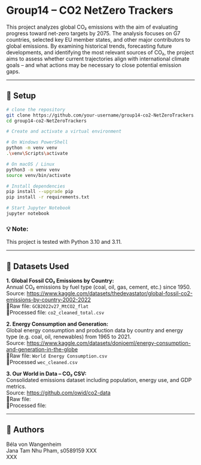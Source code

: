 # Group14 – CO2 NetZero Trackers

This project analyzes global CO₂ emissions with the aim of evaluating progress toward net-zero targets by 2075. The analysis focuses on G7 countries, selected key EU member states, and other major contributors to global emissions. By examining historical trends, forecasting future developments, and identifying the most relevant sources of CO₂, the project aims to assess whether current trajectories align with international climate goals – and what actions may be necessary to close potential emission gaps.

---

## 🔧 Setup

```bash
# clone the repository
git clone https://github.com/your-username/group14-co2-NetZeroTrackers.git
cd group14-co2-NetZeroTrackers
```
```bash
# Create and activate a virtual environment

# On Windows PowerShell
python -m venv venv
.\venv\Scripts\activate

# On macOS / Linux
python3 -m venv venv
source venv/bin/activate
```
```bash
# Install dependencies
pip install --upgrade pip
pip install -r requirements.txt
```
```bash
# Start Jupyter Notebook
jupyter notebook
```

### 💡 Note:
This project is tested with Python 3.10 and 3.11.

---
## 🔎 Datasets Used
**1. Global Fossil CO₂ Emissions by Country:**  
Annual CO₂ emissions by fuel type (coal, oil, gas, cement, etc.) since 1950.  
Source: https://www.kaggle.com/datasets/thedevastator/global-fossil-co2-emissions-by-country-2002-2022  
📁Raw file: `GCB2022v27_MtCO2_flat`  
📁Processed file: `co2_cleaned_total.csv`

**2. Energy Consumption and Generation:**  
Global energy consumption and production data by country and energy type (e.g. coal, oil, renewables) from 1965 to 2021.  
Source: https://www.kaggle.com/datasets/donjoeml/energy-consumption-and-generation-in-the-globe  
📁Raw file: `World Energy Consumption.csv`  
📁Processed `wec_cleaned.csv`  

**3. Our World in Data – CO₂ CSV:**  
Consolidated emissions dataset including population, energy use, and GDP metrics.  
Source: https://github.com/owid/co2-data  
📁Raw file:  
📁Processed file:  

---
## 👥 Authors
Béla von Wangenheim  
Jana Tam Nhu Pham, s0589159
XXX  
XXX  